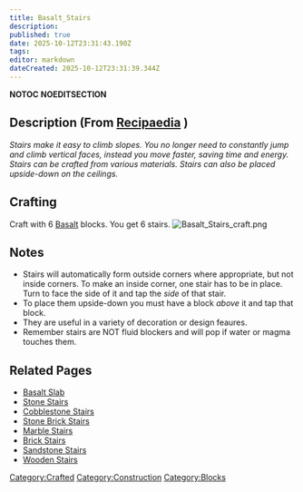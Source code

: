 ```yaml
---
title: Basalt_Stairs
description: 
published: true
date: 2025-10-12T23:31:43.190Z
tags: 
editor: markdown
dateCreated: 2025-10-12T23:31:39.344Z
---
```


__NOTOC__ __NOEDITSECTION__

## Description (From [Recipaedia](Recipaedia "wikilink") )

*Stairs make it easy to climb slopes. You no longer need to constantly
jump and climb vertical faces, instead you move faster, saving time and
energy. Stairs can be crafted from various materials. Stairs can also be
placed upside-down on the ceilings.*

## Crafting

Craft with 6 [Basalt](Basalt "wikilink") blocks. You get 6 stairs.
![Basalt_Stairs_craft.png](Basalt_Stairs_craft.png
"Basalt_Stairs_craft.png")

## Notes

  - Stairs will automatically form outside corners where appropriate,
    but not inside corners. To make an inside corner, one stair has to
    be in place. Turn to face the side of it and tap the *side* of that
    stair.
  - To place them upside-down you must have a block *above* it and tap
    that block.
  - They are useful in a variety of decoration or design feaures.
  - Remember stairs are NOT fluid blockers and will pop if water or
    magma touches them.

## Related Pages

  - [Basalt Slab](Basalt_Slab "wikilink")
  - [Stone Stairs](Stone_Stairs "wikilink")
  - [Cobblestone Stairs](Cobblestone_Stairs "wikilink")
  - [Stone Brick Stairs](Stone_Brick_Stairs "wikilink")
  - [Marble Stairs](Marble_Stairs "wikilink")
  - [Brick Stairs](Brick_Stairs "wikilink")
  - [Sandstone Stairs](Sandstone_Stairs "wikilink")
  - [Wooden Stairs](Wooden_Stairs "wikilink")

[Category:Crafted](Category:Crafted "wikilink")
[Category:Construction](Category:Construction "wikilink")
[Category:Blocks](Category:Blocks "wikilink")